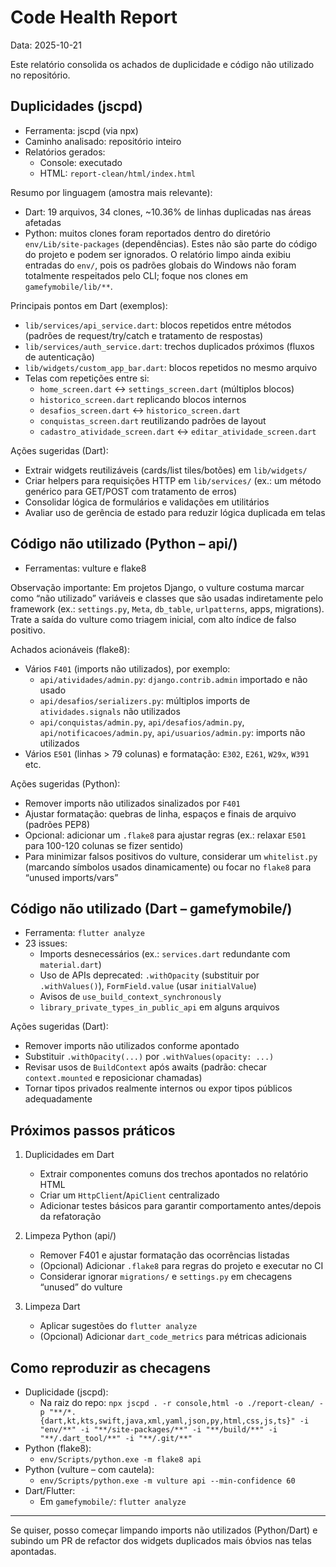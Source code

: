 # Code Health Report

Data: 2025-10-21

Este relatório consolida os achados de duplicidade e código não utilizado no repositório.

## Duplicidades (jscpd)

- Ferramenta: jscpd (via npx)
- Caminho analisado: repositório inteiro
- Relatórios gerados:
  - Console: executado
  - HTML: `report-clean/html/index.html`

Resumo por linguagem (amostra mais relevante):
- Dart: 19 arquivos, 34 clones, ~10.36% de linhas duplicadas nas áreas afetadas
- Python: muitos clones foram reportados dentro do diretório `env/Lib/site-packages` (dependências). Estes não são parte do código do projeto e podem ser ignorados. O relatório limpo ainda exibiu entradas do `env/`, pois os padrões globais do Windows não foram totalmente respeitados pelo CLI; foque nos clones em `gamefymobile/lib/**`.

Principais pontos em Dart (exemplos):
- `lib/services/api_service.dart`: blocos repetidos entre métodos (padrões de request/try/catch e tratamento de respostas)
- `lib/services/auth_service.dart`: trechos duplicados próximos (fluxos de autenticação)
- `lib/widgets/custom_app_bar.dart`: blocos repetidos no mesmo arquivo
- Telas com repetições entre si:
  - `home_screen.dart` <-> `settings_screen.dart` (múltiplos blocos)
  - `historico_screen.dart` replicando blocos internos
  - `desafios_screen.dart` <-> `historico_screen.dart`
  - `conquistas_screen.dart` reutilizando padrões de layout
  - `cadastro_atividade_screen.dart` <-> `editar_atividade_screen.dart`

Ações sugeridas (Dart):
- Extrair widgets reutilizáveis (cards/list tiles/botões) em `lib/widgets/`
- Criar helpers para requisições HTTP em `lib/services/` (ex.: um método genérico para GET/POST com tratamento de erros)
- Consolidar lógica de formulários e validações em utilitários
- Avaliar uso de gerência de estado para reduzir lógica duplicada em telas

## Código não utilizado (Python – api/)

- Ferramentas: vulture e flake8

Observação importante: Em projetos Django, o vulture costuma marcar como “não utilizado” variáveis e classes que são usadas indiretamente pelo framework (ex.: `settings.py`, `Meta`, `db_table`, `urlpatterns`, apps, migrations). Trate a saída do vulture como triagem inicial, com alto índice de falso positivo.

Achados acionáveis (flake8):
- Vários `F401` (imports não utilizados), por exemplo:
  - `api/atividades/admin.py`: `django.contrib.admin` importado e não usado
  - `api/desafios/serializers.py`: múltiplos imports de `atividades.signals` não utilizados
  - `api/conquistas/admin.py`, `api/desafios/admin.py`, `api/notificacoes/admin.py`, `api/usuarios/admin.py`: imports não utilizados
- Vários `E501` (linhas > 79 colunas) e formatação: `E302`, `E261`, `W29x`, `W391` etc.

Ações sugeridas (Python):
- Remover imports não utilizados sinalizados por `F401`
- Ajustar formatação: quebras de linha, espaços e finais de arquivo (padrões PEP8)
- Opcional: adicionar um `.flake8` para ajustar regras (ex.: relaxar `E501` para 100-120 colunas se fizer sentido)
- Para minimizar falsos positivos do vulture, considerar um `whitelist.py` (marcando símbolos usados dinamicamente) ou focar no `flake8` para “unused imports/vars”

## Código não utilizado (Dart – gamefymobile/)

- Ferramenta: `flutter analyze`
- 23 issues:
  - Imports desnecessários (ex.: `services.dart` redundante com `material.dart`)
  - Uso de APIs deprecated: `.withOpacity` (substituir por `.withValues()`), `FormField.value` (usar `initialValue`)
  - Avisos de `use_build_context_synchronously`
  - `library_private_types_in_public_api` em alguns arquivos

Ações sugeridas (Dart):
- Remover imports não utilizados conforme apontado
- Substituir `.withOpacity(...)` por `.withValues(opacity: ...)`
- Revisar usos de `BuildContext` após awaits (padrão: checar `context.mounted` e reposicionar chamadas)
- Tornar tipos privados realmente internos ou expor tipos públicos adequadamente

## Próximos passos práticos

1) Duplicidades em Dart
   - Extrair componentes comuns dos trechos apontados no relatório HTML
   - Criar um `HttpClient`/`ApiClient` centralizado
   - Adicionar testes básicos para garantir comportamento antes/depois da refatoração

2) Limpeza Python (api/)
   - Remover F401 e ajustar formatação das ocorrências listadas
   - (Opcional) Adicionar `.flake8` para regras do projeto e executar no CI
   - Considerar ignorar `migrations/` e `settings.py` em checagens “unused” do vulture

3) Limpeza Dart
   - Aplicar sugestões do `flutter analyze`
   - (Opcional) Adicionar `dart_code_metrics` para métricas adicionais

## Como reproduzir as checagens

- Duplicidade (jscpd):
  - Na raiz do repo: `npx jscpd . -r console,html -o ./report-clean/ -p "**/*.{dart,kt,kts,swift,java,xml,yaml,json,py,html,css,js,ts}" -i "env/**" -i "**/site-packages/**" -i "**/build/**" -i "**/.dart_tool/**" -i "**/.git/**"`
- Python (flake8):
  - `env/Scripts/python.exe -m flake8 api`
- Python (vulture – com cautela):
  - `env/Scripts/python.exe -m vulture api --min-confidence 60`
- Dart/Flutter:
  - Em `gamefymobile/`: `flutter analyze`

---

Se quiser, posso começar limpando imports não utilizados (Python/Dart) e subindo um PR de refactor dos widgets duplicados mais óbvios nas telas apontadas.

